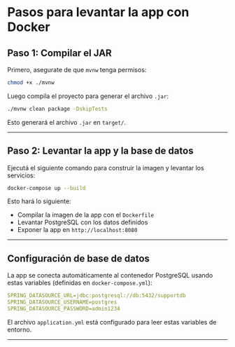 # Pasos para levantar la app con Docker

## Paso 1: Compilar el JAR

Primero, asegurate de que `mvnw` tenga permisos:

```bash
chmod +x ./mvnw
```

Luego compila el proyecto para generar el archivo `.jar`:

```bash
./mvnw clean package -DskipTests
```

Esto generará el archivo `.jar` en `target/`.

---

## Paso 2: Levantar la app y la base de datos

Ejecutá el siguiente comando para construir la imagen y levantar los servicios:

```bash
docker-compose up --build
```

Esto hará lo siguiente:

- Compilar la imagen de la app con el `Dockerfile`
- Levantar PostgreSQL con los datos definidos
- Exponer la app en `http://localhost:8080`

---

##  Configuración de base de datos

La app se conecta automáticamente al contenedor PostgreSQL usando estas variables (definidas en `docker-compose.yml`):

```yaml
SPRING_DATASOURCE_URL=jdbc:postgresql://db:5432/supportdb
SPRING_DATASOURCE_USERNAME=postgres
SPRING_DATASOURCE_PASSWORD=admin1234
```

El archivo `application.yml` está configurado para leer estas variables de entorno.

---
